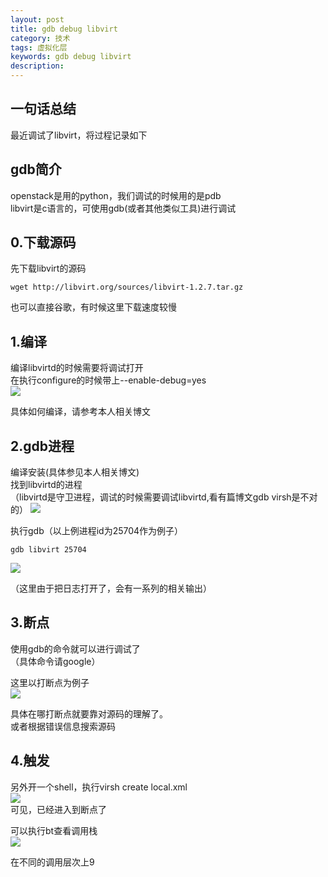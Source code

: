 ```yaml
---
layout: post
title: gdb debug libvirt
category: 技术
tags: 虚拟化层
keywords: gdb debug libvirt
description: 
---
```


## 一句话总结 ##

最近调试了libvirt，将过程记录如下 

## gdb简介 ##

openstack是用的python，我们调试的时候用的是pdb  
libvirt是c语言的，可使用gdb(或者其他类似工具)进行调试  

## 0.下载源码 ##

先下载libvirt的源码  

    wget http://libvirt.org/sources/libvirt-1.2.7.tar.gz

也可以直接谷歌，有时候这里下载速度较慢  

## 1.编译 ##

编译libvirtd的时候需要将调试打开  
在执行configure的时候带上--enable-debug=yes  
![](http://i.imgur.com/P2vbcxL.png)

具体如何编译，请参考本人相关博文  

## 2.gdb进程 ##

编译安装(具体参见本人相关博文)  
找到libvirtd的进程  
（libvirtd是守卫进程，调试的时候需要调试libvirtd,看有篇博文gdb virsh是不对的）
![](http://i.imgur.com/PWo6Ain.png)

执行gdb（以上例进程id为25704作为例子）

    gdb libvirt 25704

![](http://i.imgur.com/ehErYQQ.png)

（这里由于把日志打开了，会有一系列的相关输出）

## 3.断点 ##

使用gdb的命令就可以进行调试了  
（具体命令请google）

这里以打断点为例子  
![](http://i.imgur.com/tow5zSf.png)

具体在哪打断点就要靠对源码的理解了。  
或者根据错误信息搜索源码  

## 4.触发 ##

另外开一个shell，执行virsh create local.xml  
![](http://i.imgur.com/dJbBaXQ.png)  
可见，已经进入到断点了  

可以执行bt查看调用栈  
![](http://i.imgur.com/jsq0Kax.png)

在不同的调用层次上9